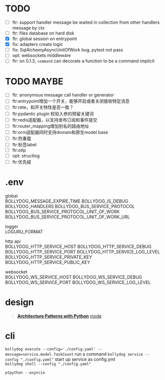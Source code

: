 # TODO

- [ ] ftr: support handler message be waited in collection from other handlers message by ctx
- [ ] ftr: files database on hard disk
- [X] ftr: global session on entrypoint
- [X] fix: adapters create logic
- [ ] fix: SqlAlchemyAsyncUnitOfWork bug, pytest not pass
- [ ] opt: websockets middleware
- [ ] ftr: on 0.1.3, `command` can decorate a function to be a command implicit
 
# TODO MAYBE

- [ ] ftr: anonymous message call handler or generator
- [ ] ftr:entrypoint增加一个开关，能够开启或者关闭接收特定消息
- [ ] ftr:rete，和开关特性是否一致？
- [ ] ftr:pydantic plugin 校验入参的预留关键词
- [ ] ftr:redis适配器，以支持发布订阅和事件提交
- [ ] ftr:router_mapping增加别名的路由地址
- [ ] ftr:orm适配器同时支持domain和原生model base
- [ ] ftr:热重载
- [ ] ftr:标签label
- [ ] ftr:otlp
- [ ] opt: structlog
- [ ] ftr:优先级

# .env

global  
BOLLYDOG_MESSAGE_EXPIRE_TIME
BOLLYDOG_IS_DEBUG
BOLLYDOG_HANDLERS
BOLLYDOG_BUS_SERVICE_PROTOCOL
BOLLYDOG_BUS_SERVICE_PROTOCOL_UNIT_OF_WORK
BOLLYDOG_BUS_SERVICE_PROTOCOL_UNIT_OF_WORK_URL

logger  
LOGURU_FORMAT

http api  
BOLLYDOG_HTTP_SERVICE_HOST
BOLLYDOG_HTTP_SERVICE_DEBUG
BOLLYDOG_HTTP_SERVICE_PORT
BOLLYDOG_HTTP_SERVICE_LOG_LEVEL
BOLLYDOG_HTTP_SERVICE_PRIVATE_KEY
BOLLYDOG_HTTP_SERVICE_PUBLIC_KEY

websocket  
BOLLYDOG_WS_SERVICE_HOST
BOLLYDOG_WS_SERVICE_DEBUG
BOLLYDOG_WS_SERVICE_PORT
BOLLYDOG_WS_SERVICE_LOG_LEVEL


# design 

> [__Architecture Patterns with Python__](https://www.cosmicpython.com/book/preface.html)
> [mode](https://github.com/faust-streaming/mode)

# cli

 `bollydog execute --config='./config.yaml' --message=service.model.TaskCount` run a command
 `bollydog service --config "./config.yaml"` start up service as config.yml  
 `bollydog shell --config "./config.yaml" ` 

```shell
ptpython --asyncio
```